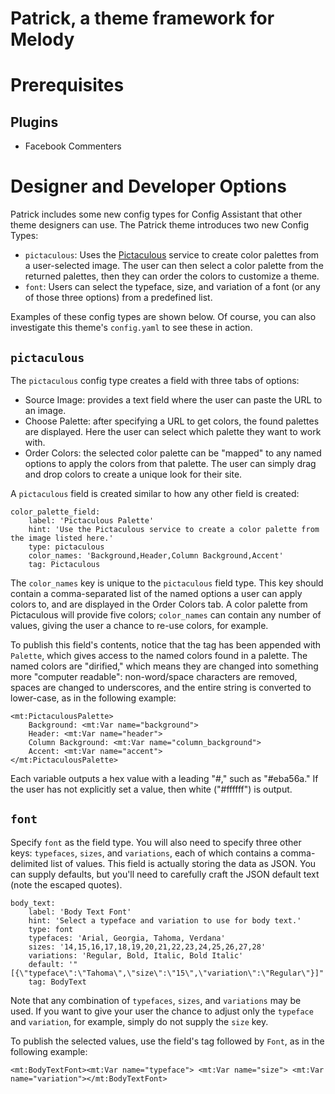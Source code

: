 # Patrick, a theme framework for Melody



# Prerequisites

## Plugins

* Facebook Commenters

# Designer and Developer Options

Patrick includes some new config types for Config Assistant that other theme designers can use. The Patrick theme introduces two new Config Types:

* `pictaculous`: Uses the [Pictaculous](http://pictaculous.com) service to create color palettes from a user-selected image. The user can then select a color palette from the returned palettes, then they can order the colors to customize a theme.
* `font`: Users can select the typeface, size, and variation of a font (or any of those three options) from a predefined list.

Examples of these config types are shown below. Of course, you can also investigate this theme's `config.yaml` to see these in action.

## `pictaculous`

The `pictaculous` config type creates a field with three tabs of options:

* Source Image: provides a text field where the user can paste the URL to an image.
* Choose Palette: after specifying a URL to get colors, the found palettes are displayed. Here the user can select which palette they want to work with.
* Order Colors: the selected color palette can be "mapped" to any named options to apply the colors from that palette. The user can simply drag and drop colors to create a unique look for their site.

A `pictaculous` field is created similar to how any other field is created:

    color_palette_field:
        label: 'Pictaculous Palette'
        hint: 'Use the Pictaculous service to create a color palette from the image listed here.'
        type: pictaculous
        color_names: 'Background,Header,Column Background,Accent'
        tag: Pictaculous

The `color_names` key is unique to the `pictaculous` field type. This key should contain a comma-separated list of the named options a user can apply colors to, and are displayed in the Order Colors tab. A color palette from Pictaculous will provide five colors; `color_names` can contain any number of values, giving the user a chance to re-use colors, for example.

To publish this field's contents, notice that the tag has been appended with `Palette`, which gives access to the named colors found in a palette. The named colors are "dirified," which means they are changed into something more "computer readable": non-word/space characters are removed, spaces are changed to underscores, and the entire string is converted to lower-case, as in the following example:

    <mt:PictaculousPalette>
        Background: <mt:Var name="background">
        Header: <mt:Var name="header">
        Column Background: <mt:Var name="column_background">
        Accent: <mt:Var name="accent">
    </mt:PictaculousPalette>

Each variable outputs a hex value with a leading "#," such as "#eba56a." If the user has not explicitly set a value, then white ("#ffffff") is output.


## `font`

Specify `font` as the field type. You will also need to specify three other keys: `typefaces`, `sizes`, and `variations`, each of which contains a comma-delimited list of values. This field is actually storing the data as JSON. You can supply defaults, but you'll need to carefully craft the JSON default text (note the escaped quotes).

    body_text:
        label: 'Body Text Font'
        hint: 'Select a typeface and variation to use for body text.'
        type: font
        typefaces: 'Arial, Georgia, Tahoma, Verdana'
        sizes: '14,15,16,17,18,19,20,21,22,23,24,25,26,27,28'
        variations: 'Regular, Bold, Italic, Bold Italic'
        default: '"[{\"typeface\":\"Tahoma\",\"size\":\"15\",\"variation\":\"Regular\"}]"'
        tag: BodyText

Note that any combination of `typefaces`, `sizes`, and `variations` may be used. If you want to give your user the chance to adjust only the `typeface` and `variation`, for example, simply do not supply the `size` key.

To publish the selected values, use the field's tag followed by `Font`, as in the following example:

    <mt:BodyTextFont><mt:Var name="typeface"> <mt:Var name="size"> <mt:Var name="variation"></mt:BodyTextFont>

